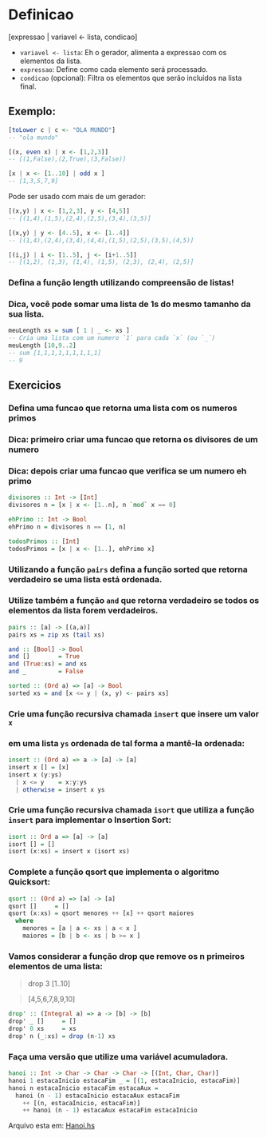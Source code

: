 # Definicao

[expressao | variavel <- lista, condicao]

- `variavel <- lista`: Eh o gerador, alimenta a expressao com os elementos da lista.
- `expressao`: Define como cada elemento será processado.
- `condicao` (opcional): Filtra os elementos que serão incluídos na lista final.

## Exemplo:
```haskell
[toLower c | c <- "OLA MUNDO"]
-- "ola mundo"

[(x, even x) | x <- [1,2,3]]
-- [(1,False),(2,True),(3,False)]

[x | x <- [1..10] | odd x ]
-- [1,3,5,7,9]
```

Pode ser usado com mais de um gerador:
```haskell
[(x,y) | x <- [1,2,3], y <- [4,5]]
-- [(1,4),(1,5),(2,4),(2,5),(3,4),(3,5)]

[(x,y) | y <- [4..5], x <- [1..4]]
-- [(1,4),(2,4),(3,4),(4,4),(1,5),(2,5),(3,5),(4,5)]

[(i,j) | i <- [1..5], j <- [i+1..5]]
-- [(1,2), (1,3), (1,4), (1,5), (2,3), (2,4), (2,5)]
```

### Defina a função length utilizando compreensão de listas!
### Dica, você pode somar uma lista de 1s do mesmo tamanho da sua lista.

```haskell
meuLength xs = sum [ 1 | _ <- xs ]
-- Cria uma lista com um numero `1` para cada `x` (ou `_`)
meuLength [10,9..2]
-- sum [1,1,1,1,1,1,1,1,1]
-- 9
```

## Exercicios

### Defina uma funcao que retorna uma lista com os numeros primos
### Dica: primeiro criar uma funcao que retorna os divisores de um numero
### Dica: depois criar uma funcao que verifica se um numero eh primo

```haskell
divisores :: Int -> [Int]
divisores n = [x | x <- [1..n], n `mod` x == 0]

ehPrimo :: Int -> Bool
ehPrimo n = divisores n == [1, n]

todosPrimos :: [Int]
todosPrimos = [x | x <- [1..], ehPrimo x]
```

### Utilizando a função `pairs` defina a função sorted que retorna verdadeiro se uma lista está ordenada.
### Utilize também a função `and` que retorna verdadeiro se todos os elementos da lista forem verdadeiros.

```haskell
pairs :: [a] -> [(a,a)]
pairs xs = zip xs (tail xs)

and :: [Bool] -> Bool
and []        = True
and (True:xs) = and xs
and _         = False

sorted :: (Ord a) => [a] -> Bool
sorted xs = and [x <= y | (x, y) <- pairs xs]
```

### Crie uma função recursiva chamada `insert` que insere um valor `x`
### em uma lista `ys` ordenada de tal forma a mantê-la ordenada:

```haskell
insert :: (Ord a) => a -> [a] -> [a]
insert x [] = [x]
insert x (y:ys)
  | x <= y    = x:y:ys
  | otherwise = insert x ys
```

### Crie uma função recursiva chamada `isort` que utiliza a função `insert` para implementar o Insertion Sort:

```haskell
isort :: Ord a => [a] -> [a]
isort [] = []
isort (x:xs) = insert x (isort xs)
```

### Complete a função qsort que implementa o algoritmo Quicksort:

```haskell
qsort :: (Ord a) => [a] -> [a]
qsort []     = []
qsort (x:xs) = qsort menores ++ [x] ++ qsort maiores
  where
    menores = [a | a <- xs | a < x ]
    maiores = [b | b <- xs | b >= x ]
```

### Vamos considerar a função drop que remove os n primeiros elementos de uma lista:
> drop 3 [1..10]

> [4,5,6,7,8,9,10]

```haskell
drop' :: (Integral a) => a -> [b] -> [b]
drop' _ []     = []
drop' 0 xs     = xs
drop' n (_:xs) = drop (n-1) xs
```

### Faça uma versão que utilize uma variável acumuladora.
```haskell
hanoi :: Int -> Char -> Char -> Char -> [(Int, Char, Char)]
hanoi 1 estacaInicio estacaFim _ = [(1, estacaInicio, estacaFim)]
hanoi n estacaInicio estacaFim estacaAux =
  hanoi (n - 1) estacaInicio estacaAux estacaFim
    ++ [(n, estacaInicio, estacaFim)]
    ++ hanoi (n - 1) estacaAux estacaFim estacaInicio
```
Arquivo esta em: [Hanoi.hs](./Hanoi.hs)
